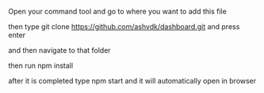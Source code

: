Open your command tool and go to where you want to add this file

then type git clone https://github.com/ashvdk/dashboard.git and press enter

and then navigate to that folder

then run npm install

after it is completed type npm start and it will automatically open in browser
